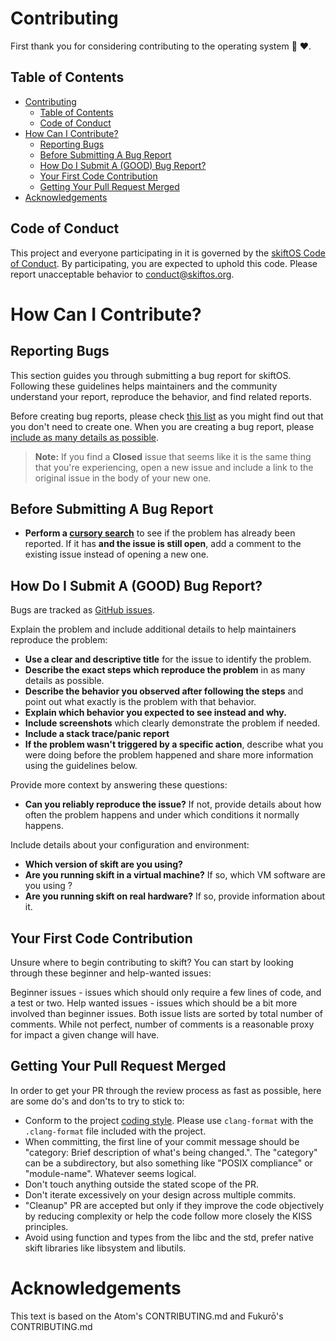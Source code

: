 # Contributing

First thank you for considering contributing to the operating system :hugs: ❤️.

## Table of Contents

- [Contributing](#contributing)
  - [Table of Contents](#table-of-contents)
  - [Code of Conduct](#code-of-conduct)
- [How Can I Contribute?](#how-can-i-contribute)
  - [Reporting Bugs](#reporting-bugs)
  - [Before Submitting A Bug Report](#before-submitting-a-bug-report)
  - [How Do I Submit A (GOOD) Bug Report?](#how-do-i-submit-a-good-bug-report)
  - [Your First Code Contribution](#your-first-code-contribution)
  - [Getting Your Pull Request Merged](#getting-your-pull-request-merged)
- [Acknowledgements](#acknowledgements)

## Code of Conduct

This project and everyone participating in it is governed by the [skiftOS Code of Conduct](code_of_conduct.md). By participating, you are expected to uphold this code.
Please report unacceptable behavior to [conduct@skiftos.org](mailto:conduct@skiftos.org).

# How Can I Contribute?

## Reporting Bugs

This section guides you through submitting a bug report for skiftOS. Following these guidelines helps maintainers and the community understand your report, reproduce the behavior, and find related reports.

Before creating bug reports, please check [this list](#before-submitting-a-bug-report) as you might find out that you don't need to create one. When you are creating a bug report, please [include as many details as possible](#how-do-i-submit-a-good-bug-report).

> **Note:** If you find a **Closed** issue that seems like it is the same thing that you're experiencing, open a new issue and include a link to the original issue in the body of your new one.

## Before Submitting A Bug Report

* **Perform a [cursory search](https://github.com/search?q=is%3Aissue+user%3AskiftOS)** to see if the problem has already been reported. If it has **and the issue is still open**, add a comment to the existing issue instead of opening a new one.

## How Do I Submit A (GOOD) Bug Report?

Bugs are tracked as [GitHub issues](https://guides.github.com/features/issues/).

Explain the problem and include additional details to help maintainers reproduce the problem:

* **Use a clear and descriptive title** for the issue to identify the problem.
* **Describe the exact steps which reproduce the problem** in as many details as possible.
* **Describe the behavior you observed after following the steps** and point out what exactly is the problem with that behavior.
* **Explain which behavior you expected to see instead and why.**
* **Include screenshots** which clearly demonstrate the problem if needed.
* **Include a stack trace/panic report**
* **If the problem wasn't triggered by a specific action**, describe what you were doing before the problem happened and share more information using the guidelines below.

Provide more context by answering these questions:

* **Can you reliably reproduce the issue?** If not, provide details about how often the problem happens and under which conditions it normally happens.

Include details about your configuration and environment:

* **Which version of skift are you using?**
* **Are you running skift in a virtual machine?** If so, which VM software are you using ?
* **Are you running skift on real hardware?** If so, provide information about it.


## Your First Code Contribution

Unsure where to begin contributing to skift? You can start by looking through these beginner and help-wanted issues:

Beginner issues - issues which should only require a few lines of code, and a test or two.
Help wanted issues - issues which should be a bit more involved than beginner issues.
Both issue lists are sorted by total number of comments. While not perfect, number of comments is a reasonable proxy for impact a given change will have.

## Getting Your Pull Request Merged

In order to get your PR through the review process as fast as possible, here are some do's and don'ts to try to stick to:

- Conform to the project [coding style](manual/00-meta/coding_style.md). Please use `clang-format` with the `.clang-format` file included with the project.
- When committing, the first line of your commit message should be "category: Brief description of what's being changed.". The "category" can be a subdirectory, but also something like "POSIX compliance" or "module-name". Whatever seems logical.
- Don't touch anything outside the stated scope of the PR.
- Don't iterate excessively on your design across multiple commits.
- "Cleanup" PR are accepted but only if they improve the code objectively by reducing complexity or help the code follow more closely the KISS principles.
- Avoid using function and types from the libc and the std, prefer native skift libraries like libsystem and libutils.

# Acknowledgements

This text is based on the Atom's CONTRIBUTING.md and Fukurō's CONTRIBUTING.md
